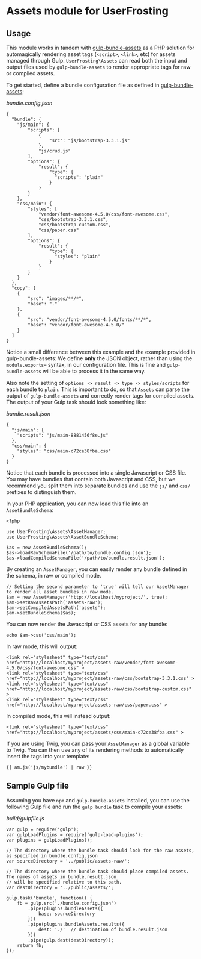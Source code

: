# Assets module for UserFrosting

## Usage

This module works in tandem with [gulp-bundle-assets](https://github.com/dowjones/gulp-bundle-assets) as a PHP solution for automagically rendering asset tags (`<script>`, `<link>`, etc) for assets managed through Gulp.  `UserFrosting\Assets` can read both the input and output files used by `gulp-bundle-assets` to render appropriate tags for raw or compiled assets.

To get started, define a bundle configuration file as defined in [gulp-bundle-assets](https://github.com/dowjones/gulp-bundle-assets#basic-usage):


*bundle.config.json*

```
{
  "bundle": {
    "js/main": {
        "scripts": [
            {
                "src": "js/bootstrap-3.3.1.js"
            },
            "js/crud.js"
        ],
        "options": {
            "result": {
                "type": {
                  "scripts": "plain"
                }
            }
        }
    },
    "css/main": {
        "styles": [
            "vendor/font-awesome-4.5.0/css/font-awesome.css",
            "css/bootstrap-3.3.1.css",
            "css/bootstrap-custom.css",
            "css/paper.css"
        ],
        "options": {
            "result": {
                "type": {
                  "styles": "plain"
                }
            }
        }
    }
  },
  "copy": [
    {
        "src": "images/**/*",
        "base": "."
    },
    {
        "src": "vendor/font-awesome-4.5.0/fonts/**/*",
        "base": "vendor/font-awesome-4.5.0/"
    }
  ]
}
```

Notice a small difference between this example and the example provided in gulp-bundle-assets: We define **only** the JSON object, rather than using the `module.exports=` syntax, in our configuration file.  This is fine and `gulp-bundle-assets` will be able to process it in the same way.

Also note the setting of `options -> result -> type -> styles/scripts` for each bundle to `plain`.  This is important to do, so that `Assets` can parse the output of `gulp-bundle-assets` and correctly render tags for compiled assets.  The output of your Gulp task should look something like:

*bundle.result.json*

```
{
  "js/main": {
    "scripts": "js/main-8881456f8e.js"
  },
  "css/main": {
    "styles": "css/main-c72ce38fba.css"
  }
}
```

Notice that each bundle is processed into a single Javascript or CSS file.  You may have bundles that contain both Javascript and CSS, but we recommend you split them into separate bundles and use the `js/` and `css/` prefixes to distinguish them.

In your PHP application, you can now load this file into an `AssetBundleSchema`:

```
<?php
    
use UserFrosting\Assets\AssetManager;
use UserFrosting\Assets\AssetBundleSchema;    

$as = new AssetBundleSchema();
$as->loadRawSchemaFile('/path/to/bundle.config.json');
$as->loadCompiledSchemaFile('/path/to/bundle.result.json');
```

By creating an `AssetManager`, you can easily render any bundle defined in the schema, in raw or compiled mode.

```
// Setting the second parameter to 'true' will tell our AssetManager to render all asset bundles in raw mode.
$am = new AssetManager('http://localhost/myproject/', true);
$am->setRawAssetsPath('assets-raw');
$am->setCompiledAssetsPath('assets');
$am->setBundleSchema($as);
```

You can now render the Javascript or CSS assets for any bundle:

`echo $am->css('css/main');`

In raw mode, this will output:

```
<link rel="stylesheet" type="text/css" href="http://localhost/myproject/assets-raw/vendor/font-awesome-4.5.0/css/font-awesome.css" >
<link rel="stylesheet" type="text/css" href="http://localhost/myproject/assets-raw/css/bootstrap-3.3.1.css" >
<link rel="stylesheet" type="text/css" href="http://localhost/myproject/assets-raw/css/bootstrap-custom.css" >
<link rel="stylesheet" type="text/css" href="http://localhost/myproject/assets-raw/css/paper.css" >   
```

In compiled mode, this will instead output:

```
<link rel="stylesheet" type="text/css" href="http://localhost/myproject/assets/css/main-c72ce38fba.css" >
```

If you are using Twig, you can pass your `AssetManager` as a global variable to Twig.  You can then use any of its rendering methods to automatically insert the tags into your template:

`{{ am.js('js/mybundle') | raw }}`

## Sample Gulp file

Assuming you have `npm` and `gulp-bundle-assets` installed, you can use the following Gulp file and run the `gulp bundle` task to compile your assets:

*build/gulpfile.js*

```
var gulp = require('gulp');
var gulpLoadPlugins = require('gulp-load-plugins');
var plugins = gulpLoadPlugins();

// The directory where the bundle task should look for the raw assets, as specified in bundle.config.json
var sourceDirectory = '../public/assets-raw/';

// The directory where the bundle task should place compiled assets.  The names of assets in bundle.result.json
// will be specified relative to this path.
var destDirectory = '../public/assets/';

gulp.task('bundle', function() {
    fb = gulp.src('./bundle.config.json')
        .pipe(plugins.bundleAssets({
            base: sourceDirectory
        }))
        .pipe(plugins.bundleAssets.results({
            dest: './'  // destination of bundle.result.json
        })) 
        .pipe(gulp.dest(destDirectory));
    return fb;
});
```